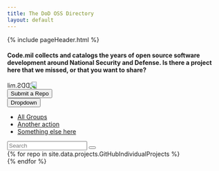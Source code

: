 ```yaml
---
title: The DoD OSS Directory
layout: default
---
```


{% include pageHeader.html %}
<section class="container">
  <div class="row">
    <div class="col-sm-6 col-sm-offset-2">
      <h4>Code.mil collects and catalogs the years of open source software development around National Security and Defense. Is there a project here that we missed, or that you want to share?</h4>
    </div>
    <div class="col-sm-2">
      <img class="img-responsive" src="{% if jekyll.environment == 'staging' %}{% else %}{{ site.baseurl }}{% endif %}{% link _assets/birdplaceholder.png %}" alt="DDS.mil" style="transform: scaleX(-1);" />
    </div>
  </div>
  <div class="row">
    <div class="text-center">
      <button class="col-sm-2 col-sm-offset-5 btn btn-default btn-lg">Submit a Repo</button>
    </div>
  </div>
  <div class="row">
    <div class="col-sm-3">
      <div class="dropdown">
        <button class="btn btn-default dropdown-toggle" type="button" id="dropdownMenu1" data-toggle="dropdown" aria-haspopup="true" aria-expanded="true">
          Dropdown
          <span class="caret"></span>
        </button>
        <ul class="dropdown-menu" aria-labelledby="dropdownMenu1">
          <li><a href="#">All Groups</a></li>
          <li><a href="#">Another action</a></li>
          <li><a href="#">Something else here</a></li>
        </ul>
      </div>
    </div>
    <div class="col-sm-3 col-sm-offset-6">
      <div class="input-group">
        <input type="text" class="form-control" placeholder="Search">
        <span class="input-group-btn">
          <button class="btn" type="button"><span class="glyphicon glyphicon-search"> </span></button>
        </span>
      </div>
    </div>
  </div>
</section>

<section class="row" id="repos">
<script>
// TODO: Will not scale, need Jenkins or AWS Lambda to update code.json
function addFields(p,response){
  var div = document.createElement('div');
  div.classList.add('panel-body');
  p.appendChild(div);
  var [a,b] = response.full_name.split("/");
  var tmp = document.createElement('div');
  tmp.innerText = a;
  div.appendChild(tmp);
  tmp = document.createElement('h2');
  tmp.innerText = b;
  div.appendChild(tmp);
  var array = [response.description
            ,"Last Updated: " + response.pushed_at.slice(0,9)
            ,response.language];
  for (var i=0;i<array.length;i++){
    tmp = document.createElement('p');
    tmp.innerText=array[i];
    div.appendChild(tmp);
  }
}
</script>
<script>
// Cache repo info in localStorage
function updateRepo(repo){
  var cache = localStorage.getItem(repo + ".date");
  var p = document.currentScript.parentNode;
  // 15 min invalidation
  if (Date.now() - Number.parseInt(cache) < 900 * 1000) {
    return addFields(p,JSON.parse(localStorage.getItem(repo)));
  }
  var xhr = new XMLHttpRequest();
  xhr.responseType = 'json';
  xhr.open('GET', 'https://api.github.com/repos/' + repo);
  xhr.onload = function() {
    if (xhr.readyState !== 4 ) { return }
    var response;
    if (xhr.status == 403) {
      console.log('Rate limit reached. Using localStorage');
      response = JSON.parse(localStorage.getItem(repo));
      if (!response) response = {full_name:repo,description : '',pushed_at:'',language:''};
    }
    else if (xhr.status !== 200 && xhr.status !== 304) {
      console.log(xhr.status);
      response = {full_name:repo,description : '',pushed_at:'',language:''};
    }
    else {response = xhr.response;}
    addFields(p,response);
    // Cache response
    localStorage.setItem(repo,JSON.stringify(response));
    localStorage.setItem(repo + ".date",Date.now());
  };
  xhr.send();
};

value = {{ site.data.projects.GitHubIndividualProjects | jsonify }};
</script>
{% for repo in site.data.projects.GitHubIndividualProjects %}
    <div class="col-sm-6">
        <a href="https://github.com/{{repo}}" class="col-sm-12 panel css3-shadow">
            <script>updateRepo("{{repo}}");</script>
        </a>
    </div>
{% endfor %}
</section>